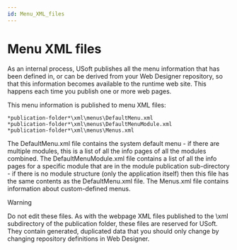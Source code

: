 ```yaml
---
id: Menu_XML_files
---
```


# Menu XML files

As an internal process, USoft publishes all the menu information that has been defined in, or can be derived from your Web Designer repository, so that this information becomes available to the runtime web site. This happens each time you publish one or more web pages.

This menu information is published to menu XML files:

```
*publication-folder*\xml\menus\DefaultMenu.xml
*publication-folder*\xml\menus\DefaultMenuModule.xml
*publication-folder*\xml\menus\Menus.xml
```

The DefaultMenu.xml file contains the system default menu - if there are multiple modules, this is a list of all the info pages of all the modules combined. The DefaultMenuModule.xml file contains a list of all the info pages for a specific module that are in the module publication sub-directory - if there is no module structure (only the application itself) then this file has the same contents as the DefaultMenu.xml file. The Menus.xml file contains information about custom-defined menus.

> [!WARNING]
> Do not edit these files. As with the webpage XML files published to the \\xml subdirectory of the publication folder, these files are reserved for USoft. They contain generated, duplicated data that you should only change by changing repository definitions in Web Designer.

 
